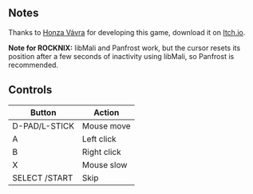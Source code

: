 ## Notes

Thanks to [Honza Vávra](https://hvavra.itch.io/) for developing this game, download it on [Itch.io](https://hvavra.itch.io/shards-of-god).

**Note for ROCKNIX:** libMali and Panfrost work, but the cursor resets its position after a few seconds of inactivity using libMali, so Panfrost is recommended.


## Controls

| Button        | Action            |
| ------------- | ----------------- |
| D-PAD/L-STICK | Mouse move        |
| A             | Left click        |
| B             | Right click       |
| X             | Mouse slow        |
| SELECT /START | Skip              |
